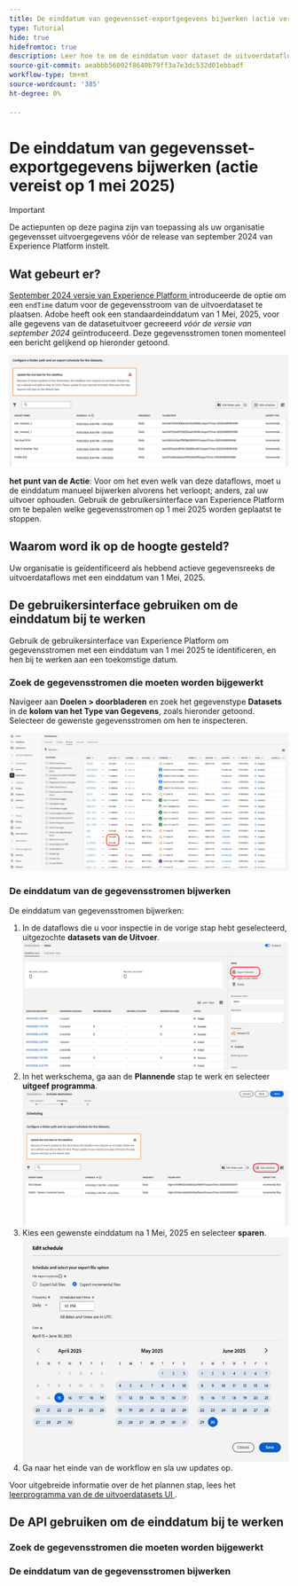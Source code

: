 ```yaml
---
title: De einddatum van gegevensset-exportgegevens bijwerken (actie vereist op 1 mei 2025)
type: Tutorial
hide: true
hidefromtoc: true
description: Leer hoe te om de einddatum voor dataset de uitvoerdataflows met een huidige einddatum van 1 Mei, 2025 bij te werken.
source-git-commit: aeabbb56002f8640b79ff3a7e3dc532d01ebbadf
workflow-type: tm+mt
source-wordcount: '385'
ht-degree: 0%

---
```



# De einddatum van gegevensset-exportgegevens bijwerken (actie vereist op 1 mei 2025)

>[!IMPORTANT]
>
>De actiepunten op deze pagina zijn van toepassing als uw organisatie gegevensset uitvoergegevens vóór de release van september 2024 van Experience Platform instelt.

## Wat gebeurt er?

[ September 2024 versie van Experience Platform ](/help/release-notes/latest/latest.md#destinations) introduceerde de optie om een `endTime` datum voor de gegevensstroom van de uitvoerdataset te plaatsen. Adobe heeft ook een standaardeinddatum van 1 Mei, 2025, voor alle gegevens van de datasetuitvoer gecreeerd *vóór de versie van september 2024* geïntroduceerd. Deze gegevensstromen tonen momenteel een bericht gelijkend op hieronder getoond.

![ bericht UI over de behoefte om de einddatum van de dataflow van de uitvoerdataset bij te werken.](/help/destinations/assets/ui/export-datasets/update-end-date.png)

**het punt van de Actie**: Voor om het even welk van deze dataflows, moet u de einddatum manueel bijwerken alvorens het verloopt; anders, zal uw uitvoer ophouden. Gebruik de gebruikersinterface van Experience Platform om te bepalen welke gegevensstromen op 1 mei 2025 worden geplaatst te stoppen.

## Waarom word ik op de hoogte gesteld?

Uw organisatie is geïdentificeerd als hebbend actieve gegevensreeks de uitvoerdataflows met een einddatum van 1 Mei, 2025.

## De gebruikersinterface gebruiken om de einddatum bij te werken

Gebruik de gebruikersinterface van Experience Platform om gegevensstromen met een einddatum van 1 mei 2025 te identificeren, en hen bij te werken aan een toekomstige datum.

### Zoek de gegevensstromen die moeten worden bijgewerkt

Navigeer aan **Doelen > doorbladeren** en zoek het gegevenstype **Datasets** in de **kolom van het Type van Gegevens**, zoals hieronder getoond. Selecteer de gewenste gegevensstromen om hen te inspecteren.

![ de uitvoerdataflows van de Dataset die in het Browse lusje worden benadrukt.](/help/destinations/assets/ui/export-datasets/view-dataset-dataflows.png)

### De einddatum van de gegevensstromen bijwerken

De einddatum van gegevensstromen bijwerken:

1. In de dataflows die u voor inspectie in de vorige stap hebt geselecteerd, uitgezochte **datasets van de Uitvoer**.
   ![ de controle van de datasets van de Uitvoer die in Browse tabel wordt benadrukt.](/help/destinations/assets/ui/export-datasets/export-datasets-control-highlighted.png)
2. In het werkschema, ga aan de **Plannende** stap te werk en selecteer **uitgeef programma**.
   ![ geeft programmacontrole uit die in de Plannende stap wordt benadrukt.](/help/destinations/assets/ui/export-datasets/edit-schedule-control-highlighted.png)
3. Kies een gewenste einddatum na 1 Mei, 2025 en selecteer **sparen**.
   ![ Uitgezochte controle van de einddatum die in de Plannende stap wordt benadrukt.](/help/destinations/assets/ui/export-datasets/select-end-date.png)
4. Ga naar het einde van de workflow en sla uw updates op.

Voor uitgebreide informatie over de het plannen stap, lees het [ leerprogramma van de de uitvoerdatasets UI ](/help/destinations/api/export-datasets.md#scheduling).

## De API gebruiken om de einddatum bij te werken

### Zoek de gegevensstromen die moeten worden bijgewerkt

### De einddatum van de gegevensstromen bijwerken
